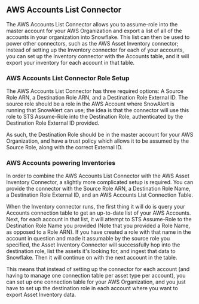 ## AWS Accounts List Connector

The AWS Accounts List Connector allows you to assume-role into the master account for your AWS Organization and export a list of all of the accounts in your organization into Snowflake. This list can then be used to power other connectors, such as the AWS Asset Inventory connector; instead of setting up the Inventory connector for each of your accounts, you can set up the Inventory connector with the Accounts table, and it will export your inventory for each account in that table.

### AWS Accounts List Connector Role Setup

The AWS Accounts List Connector has three required options: A Source Role ARN, a Destination Role ARN, and a Destination Role External ID. The source role should be a role in the AWS Account where SnowAlert is running that SnowAlert can use; the idea is that the connector will use this role to STS Assume-Role into the Destination Role, authenticated by the Destination Role External ID provided.

As such, the Destination Role should be in the master account for your AWS Organization, and have a trust policy which allows it to be assumed by the Source Role, along with the correct External ID.

### AWS Accounts powering Inventories

In order to combine the AWS Accounts List Connector with the AWS Asset Inventory Connector, a slightly more complicated setup is required. You can provide the connector with the Source Role ARN, a Destination Role Name, a Destination Role External ID, and an AWS Accounts List Connection Table.

When the Inventory connector runs, the first thing it will do is query your Accounts connection table to get an up-to-date list of your AWS Accounts. Next, for each account in that list, it will attempt to STS Assume-Role to the Destination Role Name you provided (Note that you provided a Role Name, as opposed to a Role ARN). If you have created a role with that name in the account in question and made it assumable by the source role you specified, the Asset Inventory Connector will successfully hop into the destination role, list the assets it's looking for, and ingest that data to Snowflake. Then it will continue on with the next account in the table.

This means that instead of setting up the connector for each account (and having to manage one connection table per asset type per account), you can set up one connection table for your AWS Organization, and you just have to set up the destination role in each account where you want to export Asset Inventory data.
